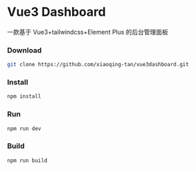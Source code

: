 # Vue3 Dashboard

一款基于 Vue3+tailwindcss+Element Plus 的后台管理面板

### Download

```sh
git clone https://github.com/xiaoqing-tan/vue3dashboard.git
```

### Install
```sh
npm install
```

### Run
```sh
npm run dev
```

### Build
```sh
npm run build
```
